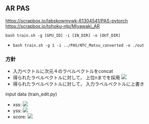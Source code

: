 ## AR PAS
https://scrapbox.io/labskowmywk-61304541/PAS-pytorch
https://scrapbox.io/tohoku-nlp/Miyawaki_AR

`bash train.sh -g [GPU_ID] -i [IN_DIR] -o [OUT_DIR]`
* `bash train.sh -g 1 -i ../PAS/NTC_Matsu_converted -o ./out` 


### 方針
* 入力ベクトルに次元４のラベルベクトルをconcat
* 得られたラベルベクトルに対して， 上位nまでを採用
  <img src="https://latex.codecogs.com/gif.latex?n&space;=&space;N&space;\cdot&space;\frac{T-t}{T}" />
* 得られたラベルベクトルに対して， 入力ラベルベクトルに上書き


input data (train_edit.py)
- xss: 
    <img src="https://gyazo.com/f6e8f380e3dce6e7c9fa1f95ff84f62b" />
- yss: 
    <img src="https://gyazo.com/9d422a75a420cd477d1e9dca64845e6c" />
- score:
    <img src="https://gyazo.com/7bbf1791e1d5cad0cb3003e73bd2b3d4" />
